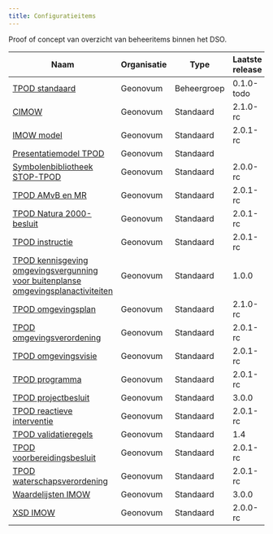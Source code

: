 ```yaml
---
title: Configuratieitems
---
```

Proof of concept van overzicht van beheeritems binnen het DSO.

|Naam|Organisatie|Type|Laatste release|
|----|-----------|----|------------|
|[TPOD standaard](https://geonovum.github.io/dso-configuratiemanagement/ci/Geonovum/TPOD)|Geonovum|Beheergroep|0.1.0-todo
|[CIMOW](https://geonovum.github.io/dso-configuratiemanagement/ci/Geonovum/CIMOW)|Geonovum|Standaard|2.1.0-rc
|[IMOW model](https://geonovum.github.io/dso-configuratiemanagement/ci/Geonovum/IMOW)|Geonovum|Standaard|2.0.1-rc
|[Presentatiemodel TPOD](https://geonovum.github.io/dso-configuratiemanagement/ci/Geonovum/Presentatie)|Geonovum|Standaard|
|[Symbolenbibliotheek STOP-TPOD](https://geonovum.github.io/dso-configuratiemanagement/ci/Geonovum/TPOD-Symbolen)|Geonovum|Standaard|2.0.0-rc
|[TPOD AMvB en MR](https://geonovum.github.io/dso-configuratiemanagement/ci/Geonovum/TPOD-AMvB)|Geonovum|Standaard|2.0.1-rc
|[TPOD Natura 2000-besluit](https://geonovum.github.io/dso-configuratiemanagement/ci/Geonovum/TPOD-N2000)|Geonovum|Standaard|2.0.1-rc
|[TPOD instructie](https://geonovum.github.io/dso-configuratiemanagement/ci/Geonovum/TPOD-instructie)|Geonovum|Standaard|2.0.1-rc
|[TPOD kennisgeving omgevingsvergunning voor buitenplanse omgevingsplanactiviteiten](https://geonovum.github.io/dso-configuratiemanagement/ci/Geonovum/TPOD-kennisgeving)|Geonovum|Standaard|1.0.0
|[TPOD omgevingsplan](https://geonovum.github.io/dso-configuratiemanagement/ci/Geonovum/TPOD-omgevingsplan)|Geonovum|Standaard|2.1.0-rc
|[TPOD omgevingsverordening](https://geonovum.github.io/dso-configuratiemanagement/ci/Geonovum/TPOD-omgevingsverordening)|Geonovum|Standaard|2.0.1-rc
|[TPOD omgevingsvisie](https://geonovum.github.io/dso-configuratiemanagement/ci/Geonovum/TPOD-omgevingsvisie)|Geonovum|Standaard|2.0.1-rc
|[TPOD programma](https://geonovum.github.io/dso-configuratiemanagement/ci/Geonovum/TPOD-programma)|Geonovum|Standaard|2.0.1-rc
|[TPOD projectbesluit](https://geonovum.github.io/dso-configuratiemanagement/ci/Geonovum/TPOD-projectbesluit)|Geonovum|Standaard|3.0.0
|[TPOD reactieve interventie](https://geonovum.github.io/dso-configuratiemanagement/ci/Geonovum/TPOD-reactieve-interventie)|Geonovum|Standaard|2.0.1-rc
|[TPOD validatieregels](https://geonovum.github.io/dso-configuratiemanagement/ci/Geonovum/TPOD-validatieregels)|Geonovum|Standaard|1.4
|[TPOD voorbereidingsbesluit](https://geonovum.github.io/dso-configuratiemanagement/ci/Geonovum/TPOD-voorbereidingsbesluit)|Geonovum|Standaard|2.0.1-rc
|[TPOD waterschapsverordening](https://geonovum.github.io/dso-configuratiemanagement/ci/Geonovum/TPOD-waterschapsverordening)|Geonovum|Standaard|2.0.1-rc
|[Waardelijsten IMOW](https://geonovum.github.io/dso-configuratiemanagement/ci/Geonovum/IMOW-waardelijsten)|Geonovum|Standaard|3.0.0
|[XSD IMOW](https://geonovum.github.io/dso-configuratiemanagement/ci/Geonovum/IMOW-XSD)|Geonovum|Standaard|2.0.0-rc

